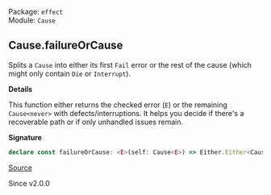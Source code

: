 Package: `effect`<br />
Module: `Cause`<br />

## Cause.failureOrCause

Splits a `Cause` into either its first `Fail` error or the rest of the cause
(which might only contain `Die` or `Interrupt`).

**Details**

This function either returns the checked error (`E`) or the remaining
`Cause<never>` with defects/interruptions. It helps you decide if there's a
recoverable path or if only unhandled issues remain.

**Signature**

```ts
declare const failureOrCause: <E>(self: Cause<E>) => Either.Either<Cause<never>, E>
```

[Source](https://github.com/Effect-TS/effect/tree/main/packages/effect/src/Cause.ts#L875)

Since v2.0.0